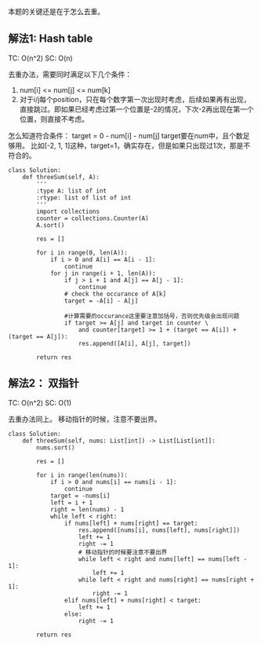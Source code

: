 本题的关键还是在于怎么去重。


## 解法1: Hash table
TC: O(n^2)
SC: O(n)

去重办法，需要同时满足以下几个条件：
1. num[i] <= num[j] <= num[k]
2. 对于i/j每个position，只在每个数字第一次出现时考虑，后续如果再有出现，直接跳过。即如果已经考虑过第一个位置是-2的情况，下次-2再出现在第一个位置，则直接不考虑。

怎么知道符合条件：
target = 0 - num[i] - num[j]
target要在num中，且个数足够用。
比如[-2, 1, 1]这种，target=1，确实存在，但是如果只出现过1次，那是不符合的。


```
class Solution:
    def threeSum(self, A):
        '''
        :type A: list of int
        :rtype: list of list of int
        '''
        import collections
        counter = collections.Counter(A)
        A.sort()
        
        res = []

        for i in range(0, len(A)):
            if i > 0 and A[i] == A[i - 1]:
                continue
            for j in range(i + 1, len(A)):
                if j > i + 1 and A[j] == A[j - 1]:
                    continue
                # check the occurance of A[k]
                target = -A[i] - A[j]
                
                #计算需要的occurance这里要注意加括号，否则优先级会出现问题
                if target >= A[j] and target in counter \
                    and counter[target] >= 1 + (target == A[i]) + (target == A[j]):
                    res.append([A[i], A[j], target])

        return res

```

## 解法2： 双指针
TC: O(n^2)
SC: O(1)

去重办法同上。
移动指针的时候，注意不要出界。
```
class Solution:
    def threeSum(self, nums: List[int]) -> List[List[int]]:
        nums.sort()
        
        res = []

        for i in range(len(nums)):
            if i > 0 and nums[i] == nums[i - 1]:
                continue
            target = -nums[i]
            left = i + 1
            right = len(nums) - 1
            while left < right:
                if nums[left] + nums[right] == target:
                    res.append([nums[i], nums[left], nums[right]])
                    left += 1
                    right -= 1
                    # 移动指针的时候要注意不要出界
                    while left < right and nums[left] == nums[left - 1]:
                        left += 1
                    while left < right and nums[right] == nums[right + 1]:
                        right -= 1
                elif nums[left] + nums[right] < target:
                    left += 1
                else:
                    right -= 1

        return res
```
